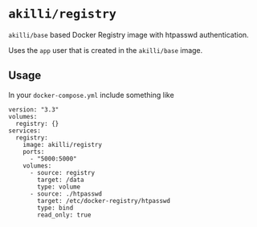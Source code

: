 # `akilli/registry`

`akilli/base` based Docker Registry image with htpasswd authentication.

Uses the `app` user that is created in the `akilli/base` image.

## Usage

In your `docker-compose.yml` include something like

    version: "3.3"
    volumes:
      registry: {}
    services:
      registry:
        image: akilli/registry
        ports:
          - "5000:5000"
        volumes:
          - source: registry
            target: /data
            type: volume
          - source: ./htpasswd
            target: /etc/docker-registry/htpasswd
            type: bind
            read_only: true
